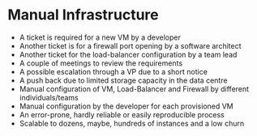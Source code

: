 # Manual Infrastructure

* A ticket is required for a new VM by a developer
* Another ticket is for a firewall port opening by a software architect
* Another ticket for the load-balancer configuration by a team lead
* A couple of meetings to review the requirements
* A possible escalation through a VP due to a short notice
* A push back due to limited storage capacity in the data centre
* Manual configuration of VM, Load-Balancer and Firewall by different individuals/teams
* Manual configuration by the developer for each provisioned VM
* An error-prone, hardly reliable or easily reproducible process
* Scalable to dozens, maybe, hundreds of instances and a low churn
